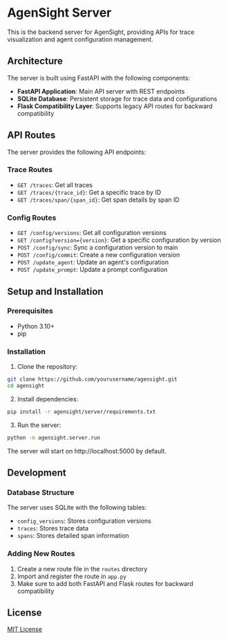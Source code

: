# AgenSight Server

This is the backend server for AgenSight, providing APIs for trace visualization and agent configuration management.

## Architecture

The server is built using FastAPI with the following components:

- **FastAPI Application**: Main API server with REST endpoints
- **SQLite Database**: Persistent storage for trace data and configurations
- **Flask Compatibility Layer**: Supports legacy API routes for backward compatibility

## API Routes

The server provides the following API endpoints:

### Trace Routes
- `GET /traces`: Get all traces
- `GET /traces/{trace_id}`: Get a specific trace by ID
- `GET /traces/span/{span_id}`: Get span details by span ID

### Config Routes
- `GET /config/versions`: Get all configuration versions
- `GET /config?version={version}`: Get a specific configuration by version
- `POST /config/sync`: Sync a configuration version to main
- `POST /config/commit`: Create a new configuration version
- `POST /update_agent`: Update an agent's configuration
- `POST /update_prompt`: Update a prompt configuration

## Setup and Installation

### Prerequisites
- Python 3.10+
- pip

### Installation

1. Clone the repository:
```bash
git clone https://github.com/yourusername/agensight.git
cd agensight
```

2. Install dependencies:
```bash
pip install -r agensight/server/requirements.txt
```

3. Run the server:
```bash
python -m agensight.server.run
```

The server will start on http://localhost:5000 by default.

## Development

### Database Structure

The server uses SQLite with the following tables:

- `config_versions`: Stores configuration versions
- `traces`: Stores trace data
- `spans`: Stores detailed span information

### Adding New Routes

1. Create a new route file in the `routes` directory
2. Import and register the route in `app.py`
3. Make sure to add both FastAPI and Flask routes for backward compatibility

## License

[MIT License](LICENSE) 